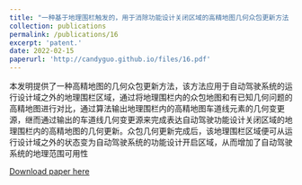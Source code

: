 ```yaml
---
title: "一种基于地理围栏触发的，用于消除功能设计关闭区域的高精地图几何众包更新方法 [发明]"
collection: publications
permalink: /publications/16
excerpt: 'patent.'
date: 2022-02-15
paperurl: 'http://candyguo.github.io/files/16.pdf'
---
```


本发明提供了一种高精地图的几何众包更新方法，该方法应用于自动驾驶系统的运行设计域之外的地理围栏区域，通过将地理围栏内的众包地图和有已知几何问题的高精地图进行对比，通过算法输出地理围栏内的高精地图车道线元素的几何变更源，继而通过输出的车道线几何变更源来完成表达自动驾驶功能设计关闭区域的地理围栏内的高精地图的几何更新。众包几何更新完成后，该地理围栏区域便可从运行设计域之外的状态变为自动驾驶系统的功能设计开启区域，从而增加了自动驾驶系统的地理范围可用性

[Download paper here](https://patents.qizhidao.com/search/detail/b52e4dd2f3ccbd8423993e737968e7cd?orderColumn=undefined&orderType=undefined&filter=&tab=0&from=advance&businessSource=%E6%9F%A5%E4%B8%93%E5%88%A9-%E6%90%9C%E7%B4%A2%E7%BB%93%E6%9E%9C%E5%88%97%E8%A1%A8-%E6%90%9C%E7%B4%A2%E6%9B%B4%E5%A4%9A&statement=202310253201.1&patentName=%E5%9C%B0%E5%9B%BE%E6%9B%B4%E6%96%B0%E3%80%81%E8%87%AA%E5%8A%A8%E9%A9%BE%E9%A9%B6%E6%8E%A7%E5%88%B6%E6%96%B9%E6%B3%95%E3%80%81%E8%AE%BE%E5%A4%87%E3%80%81%E4%BB%8B%E8%B4%A8%E5%8F%8A%E8%BD%A6%E8%BE%86&rightSidebar=false&imageSessionKey=&simpleMode=1&sortType=0)
